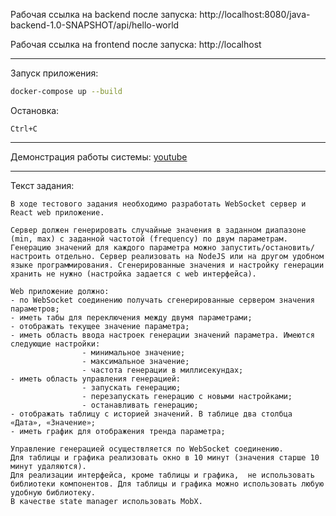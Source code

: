 Рабочая ссылка на backend после запуска:
http://localhost:8080/java-backend-1.0-SNAPSHOT/api/hello-world

Рабочая ссылка на frontend после запуска:
http://localhost

---

Запуск приложения:
```bash
docker-compose up --build
```

Остановка:
```
Ctrl+C
```

---

Демонстрация работы системы: [youtube](https://youtu.be/t94fs_mSiGI)

---

Текст задания:

```
В ходе тестового задания необходимо разработать WebSocket сервер и React web приложение.

Сервер должен генерировать случайные значения в заданном диапазоне (min, max) с заданной частотой (frequency) по двум параметрам. Генерацию значений для каждого параметра можно запустить/остановить/настроить отдельно. Сервер реализовать на NodeJS или на другом удобном языке программирования. Сгенерированные значения и настройку генерации хранить не нужно (настройка задается с web интерфейса).

Web приложение должно:
- по WebSocket соединению получать сгенерированные сервером значения параметров;
- иметь табы для переключения между двумя параметрами;
- отображать текущее значение параметра;
- иметь область ввода настроек генерации значений параметра. Имеются следующие настройки:
                - минимальное значение;
                - максимальное значение;
                - частота генерации в миллисекундах;
- иметь область управления генерацией:
                - запускать генерацию;
                - перезапускать генерацию с новыми настройками;
                - останавливать генерацию;
- отображать таблицу с историей значений. В таблице два столбца «Дата», «Значение»;
- иметь график для отображения тренда параметра;

Управление генерацией осуществляется по WebSocket соединению.
Для таблицы и графика реализовать окно в 10 минут (значения старше 10 минут удаляются).
Для реализации интерфейса, кроме таблицы и графика,  не использовать библиотеки компонентов. Для таблицы и графика можно использовать любую удобную библиотеку.
В качестве state manager использовать MobX.
```
